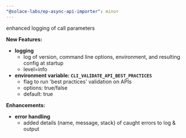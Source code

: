 ```yaml
---
"@solace-labs/ep-async-api-importer": minor
---
```


enhanced logging of call parameters


**New Features:**

- **logging**
  - log of version, command line options, environment, and resulting config at startup
  - level=info
- **environment variable: `CLI_VALIDATE_API_BEST_PRACTICES`**
  - flag to run 'best practices' validation on APIs
  - options: true/false
  - default: true


**Enhancements:**

- **error handling**
  - added details (name, message, stack) of caught errors to log & output
